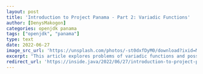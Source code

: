 ```yaml
---
layout: post
title: 'Introduction to Project Panama - Part 2: Variadic Functions'
author: [DenysMakogon]
categories: openjdk panama
tags: ["openjdk", "panama"]
type: text
date: 2022-06-27
image_src_url: 'https://unsplash.com/photos/-st0dxfDyM0/download?ixid=MnwxMjA3fDB8MXxzZWFyY2h8MzR8fHBhbmFtYXxlbnwwfHx8fDE2NTU4OTQ2ODg&force=true&w=800'
excerpt: "This article explores problems of variadic functions and possible implementations using Project Panama's Foreign Function & Memory API."
redirect_url: 'https://inside.java/2022/06/27/introduction-to-project-panama-part-2/'
---
```


